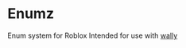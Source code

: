 # Enumz
 Enum system for Roblox
Intended for use with [wally](https://wally.run/package/stoozey/enumz?version=1.6.0)
